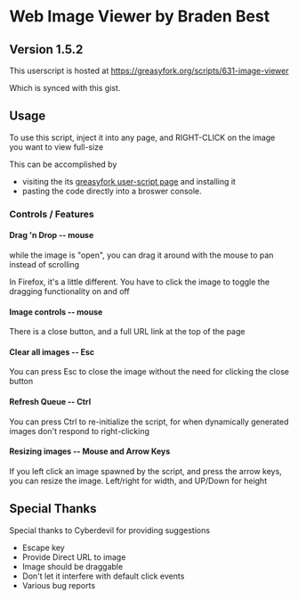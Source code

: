 # Web Image Viewer by Braden Best

## Version 1.5.2

This userscript is hosted at https://greasyfork.org/scripts/631-image-viewer

Which is synced with this gist.

## Usage

To use this script, inject it into any page, and RIGHT-CLICK on the image you want to view full-size

This can be accomplished by

* visiting the its [greasyfork user-script page](https://greasyfork.org/scripts/631-image-viewer) and installing it
* pasting the code directly into a broswer console.

### Controls / Features

#### Drag 'n Drop -- mouse

while the image is "open", you can drag it around with the mouse to pan instead of scrolling

In Firefox, it's a little different. You have to click the image to toggle the dragging functionality on and off

#### Image controls -- mouse

There is a close button, and a full URL link at the top of the page

#### Clear all images -- Esc

You can press Esc to close the image without the need for clicking the close button

#### Refresh Queue -- Ctrl

You can press Ctrl to re-initialize the script, for when dynamically generated images don't respond to right-clicking

#### Resizing images -- Mouse and Arrow Keys

If you left click an image spawned by the script, and press the arrow keys, you can resize the image. Left/right for width, and UP/Down for height

## Special Thanks

Special thanks to Cyberdevil for providing suggestions

* Escape key
* Provide Direct URL to image
* Image should be draggable
* Don't let it interfere with default click events
* Various bug reports
